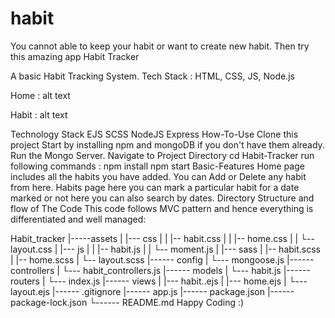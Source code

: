 # habit
You cannot able to keep your habit or want to create new habit. Then try this amazing app Habit Tracker

A basic Habit Tracking System. Tech Stack : HTML, CSS, JS, Node.js

Home :
alt text

Habit :
alt text

Technology Stack
EJS
SCSS
NodeJS
Express
How-To-Use
Clone this project
Start by installing npm and mongoDB if you don't have them already.
Run the Mongo Server.
Navigate to Project Directory
cd Habit-Tracker
run following commands :
npm install 
npm start
Basic-Features
Home page includes all the habits you have added. You can Add or Delete any habit from here.
Habits page here you can mark a particular habit for a date marked or not here you can also search by dates.
Directory Structure and flow of The Code
This code follows MVC pattern and hence everything is differentiated and well managed:

Habit_tracker
    |-----assets
    |       |--- css
    |       |     |-- habit.css
    |       |     |-- home.css
    |       |     └-- layout.css
    |       |--- js
    |       |     |-- habit.js
    |       |     └-- moment.js
    |       |--- sass
    |             |-- habit.scss
    |             |-- home.scss
    |             └-- layout.scss
    |------ config
    |         └--- mongoose.js
    |------ controllers
    |         └--- habit_controllers.js
    |------ models
    |         └--- habit.js
    |------ routers
    |         └--- index.js
    |------ views
    |         |--- habit..ejs
    |         |--- home.ejs
    |         └--- layout.ejs
    |------ .gitignore
    |------ app.js
    |------ package.json
    |------ package-lock.json
    └------ README.md
Happy Coding :)
